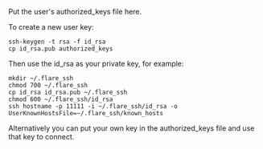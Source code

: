 Put the user's authorized_keys file here.

To create a new user key:

```
ssh-keygen -t rsa -f id_rsa
cp id_rsa.pub authorized_keys
```

Then use the id_rsa as your private key, for example:

```
mkdir ~/.flare_ssh
chmod 700 ~/.flare_ssh
cp id_rsa id_rsa.pub ~/.flare_ssh
chmod 600 ~/.flare_ssh/id_rsa
ssh hostname -p 11111 -i ~/.flare_ssh/id_rsa -o UserKnownHostsFile=~/.flare_ssh/known_hosts
```

Alternatively you can put your own key in the authorized_keys file and use
that key to connect.
